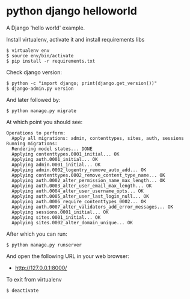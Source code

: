 python django helloworld
==========

A Django 'hello world' example.

Install virtualenv, activate it and install requirements libs

	$ virtualenv env
	$ source env/bin/activate
	$ pip install -r requirements.txt

Check django version:

    $ python -c "import django; print(django.get_version())"
    $ django-admin.py version

And later followed by:

    $ python manage.py migrate

At which point you should see:

    Operations to perform:
      Apply all migrations: admin, contenttypes, sites, auth, sessions
    Running migrations:
      Rendering model states... DONE
      Applying contenttypes.0001_initial... OK
      Applying auth.0001_initial... OK
      Applying admin.0001_initial... OK
      Applying admin.0002_logentry_remove_auto_add... OK
      Applying contenttypes.0002_remove_content_type_name... OK
      Applying auth.0002_alter_permission_name_max_length... OK
      Applying auth.0003_alter_user_email_max_length... OK
      Applying auth.0004_alter_user_username_opts... OK
      Applying auth.0005_alter_user_last_login_null... OK
      Applying auth.0006_require_contenttypes_0002... OK
      Applying auth.0007_alter_validators_add_error_messages... OK
      Applying sessions.0001_initial... OK
      Applying sites.0001_initial... OK
      Applying sites.0002_alter_domain_unique... OK

After which you can run:

    $ python manage.py runserver

And open the following URL in your web browser:

 - http://127.0.0.1:8000/

To exit from virtualenv

	$ deactivate
